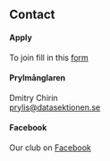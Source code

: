 ## Contact

#### Apply
To join fill in this [form](https://forms.gle/gaT6EWE5QfaRqNGK9)

#### Prylmånglaren

Dmitry Chirin</br>
[prylis@datasektionen.se](mailto:prylis@datasektionen.se)

#### Facebook
Our club on [Facebook](https://www.facebook.com/dataprylis)
